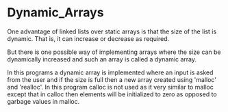 # Dynamic_Arrays

One advantage of linked lists over static arrays is that the size of the list is dynamic. That is, it can increase or decrease as required. 

But there is one possible way of implementing arrays where the size can be dynamically increased and such an array is called a dynamic array.

In this programs a dynamic array is implemented where an input is asked from the user and if the size is full then a new array created using 'malloc' and 'realloc'. In this program calloc is not used as it very similar to malloc except that in calloc then elements will be initialized to zero as opposed to garbage values in malloc.  
